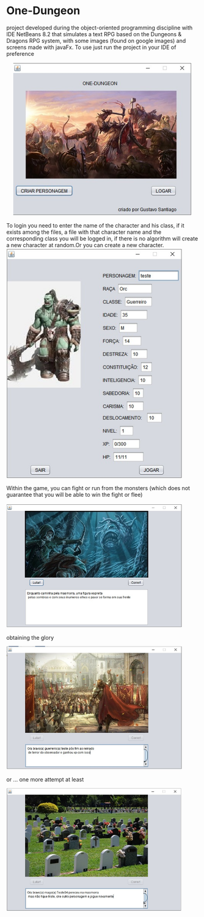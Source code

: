 # One-Dungeon

project developed during the object-oriented programming discipline with IDE NetBeans 8.2 that simulates a text RPG based on the Dungeons & Dragons
RPG system, with some images (found on google images) and screens made with javaFx. To use just run the project in your IDE of preference
<p align="center">
<img height="400" src="./assets/Screenshot01.jpeg">
</p>
To login you need to enter the name of the character and his class, if it exists among the files,
a file with that character name and the corresponding class you will be logged in,
if there is no algorithm will create a new character at random.Or you can create a new character.

<img width="460" src="./assets/Screenshot02.jpeg">

Within the game, you can fight or run from the monsters (which does not guarantee that you will be able to win the fight or flee)

<img width="460" src="./assets/Screenshot03.jpeg">

obtaining the glory

<img width="460" src="./assets/Screenshot04.jpeg">

or ... one more attempt at least

<img width="460" src="./assets/Screenshot05.jpeg">

